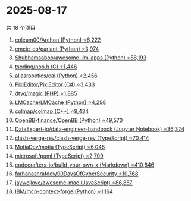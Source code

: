 # 2025-08-17

共 18 个项目

<!-- BEGIN GITHUB -->
<!-- 最后更新时间 2025-08-17 20:16:37 +0800 -->
1. [coleam00/Archon (Python) ⭐6,222](https://github.com/coleam00/Archon)
1. [emcie-co/parlant (Python) ⭐3,974](https://github.com/emcie-co/parlant)
1. [Shubhamsaboo/awesome-llm-apps (Python) ⭐58,193](https://github.com/Shubhamsaboo/awesome-llm-apps)
1. [tsoding/nob.h (C) ⭐1,446](https://github.com/tsoding/nob.h)
1. [aliasrobotics/cai (Python) ⭐2,456](https://github.com/aliasrobotics/cai)
1. [PixiEditor/PixiEditor (C#) ⭐3,433](https://github.com/PixiEditor/PixiEditor)
1. [dtyq/magic (PHP) ⭐1,885](https://github.com/dtyq/magic)
1. [LMCache/LMCache (Python) ⭐4,298](https://github.com/LMCache/LMCache)
1. [colmap/colmap (C++) ⭐9,434](https://github.com/colmap/colmap)
1. [OpenBB-finance/OpenBB (Python) ⭐49,570](https://github.com/OpenBB-finance/OpenBB)
1. [DataExpert-io/data-engineer-handbook (Jupyter Notebook) ⭐36,324](https://github.com/DataExpert-io/data-engineer-handbook)
1. [clash-verge-rev/clash-verge-rev (TypeScript) ⭐70,414](https://github.com/clash-verge-rev/clash-verge-rev)
1. [MotiaDev/motia (TypeScript) ⭐6,045](https://github.com/MotiaDev/motia)
1. [microsoft/poml (TypeScript) ⭐2,709](https://github.com/microsoft/poml)
1. [codecrafters-io/build-your-own-x (Markdown) ⭐410,846](https://github.com/codecrafters-io/build-your-own-x)
1. [farhanashrafdev/90DaysOfCyberSecurity ⭐10,768](https://github.com/farhanashrafdev/90DaysOfCyberSecurity)
1. [jaywcjlove/awesome-mac (JavaScript) ⭐86,857](https://github.com/jaywcjlove/awesome-mac)
1. [IBM/mcp-context-forge (Python) ⭐1,164](https://github.com/IBM/mcp-context-forge)
<!-- END GITHUB -->